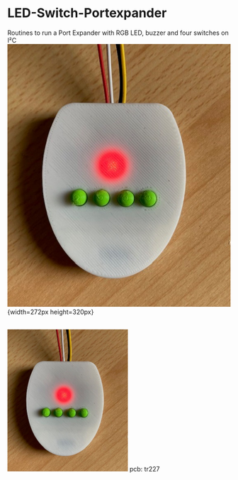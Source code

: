 # LED-Switch-Portexpander
Routines to run a Port Expander with RGB LED, buzzer and four switches on I²C
<br>![Case](./div/Case_tr227.jpg){width=272px height=320px}<br><br>

<img src="./div/Case_tr227.jpg"  width="272" height="320">
pcb: tr227
